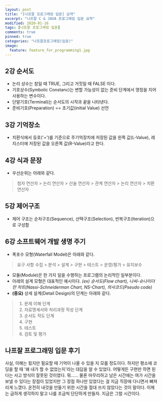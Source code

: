 ```yaml
---
layout: post
title: "[나프잘 프로그래밍 입문] 요약"
excerpt: "나프잘 C & JAVA 프로그래밍 입문 요약"
modified: 2020-01-16
tags: [나프잘 프로그래밍 입문]
comments: true
pinned: true
categories: "나프잘프로그래밍(입문)"
image:
  feature: feature_for_programming1.jpg
---
```


## 2강 순서도

- 논리 상수는 참일 때 TRUE, 그리고 거짓일 때 FALSE 이다.
- 기호상수(Symbolic Constanc)는 변할 가능성이 없는 준비 단계에서 명칭을 지어 사용하는 변수이다.
- 단말기호(Terminal)는 순서도의 시작과 끝을 나타낸다.
- 준비기호(Preparation) == 초기값(initial Value) 선언

## 3강 기억장소

- 치환식에서 등호('=')를 기준으로 주기억장치에 저장된 값을 왼쪽 값(L-Value), 레지스터에 저장된 값을 오른쪽 값(R-Value)라고 한다.

## 4강 식과 문장

- 우선순위는 아래와 같다.
> 첨자 연산자 > 논리 연산자 > 산술 연산자 > 관계 연산자 > 논리 연산자 > 치환 연산자

## 5강 제어구조

- 제어 구조는 순차구조(Sequence), 선택구조(Selection), 반복구조(Iteration)으로 구성함

## 6강 소프트웨어 개발 생명 주기

- 폭포수 모형(Waterfall Model)은 아래와 같다.
> 요구 사항 수집 > 분석 > 설계 > 구현 > 테스트 > 운영/평가 > 유지보수
- 모듈(Module)은 한 가지 일을 수행하는 프로그램의 논리적인 일부분이다.
- 아래의 설계 모형은 대표적인 예시이다.
*(ex) 순서도(Flow chart), 나씨-슈나이더만 차트(Nassi-Schneiderman Chart, NS-Chart), 의사코드(Pseudo code)*
- **(중요)** 상세 설계(Detail Design)의 단계는 아래와 같다.
> 1. 문제 이해 단계
> 2. 자료명세서와 처리과정 작성 단계
> 3. 순서도 작도 단계
> 4. 구현
> 5. 테스트
> 6. 검토 및 평가

## 나프잘 프로그래밍 입문 후기

사실, 이해는 됬지만 필요할 때 기억이 나올 수 있을 지 모를 정도이다. 하지만 평소에 코딩을 할 때 '왜 내가 할 수 없었는지'라는 대답을 알 수 있었다.
어떻게든 구현만 하면 된다는 사고 방식이 잘못된 것이였다. 뭐...... 물론 마무리하고 남은 시간에는 여가 시간을 보낼 수 있다는 장점이 있었지만 그 장점 하나만 있었다는 걸
지금 직장에 다니면서 뼈져리게 느꼈다. 온전히 내것을 만들기 위한 시간을 절대 쓰지 않았다는 것이 말이다. 이제는 급하게 생각하지 말고 나를 조금씩 단단하게 만들자.
지금은 그럴 시간이다.